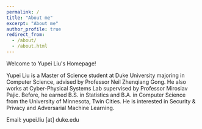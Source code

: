 ```yaml
---
permalink: /
title: "About me"
excerpt: "About me"
author_profile: true
redirect_from: 
  - /about/
  - /about.html
---
```


Welcome to Yupei Liu's Homepage! 

Yupei Liu is a Master of Science student at Duke University majoring in Computer Science, advised by Professor Neil Zhenqiang Gong. He also works at Cyber-Physical Systems Lab supervised by Professor Miroslav Pajic. Before, he earned B.S. in Statistics and B.A. in Computer Science from the University of Minnesota, Twin Cities. He is interested in Security & Privacy and Adversarial Machine Learning. 

Email: yupei.liu [at] duke.edu
